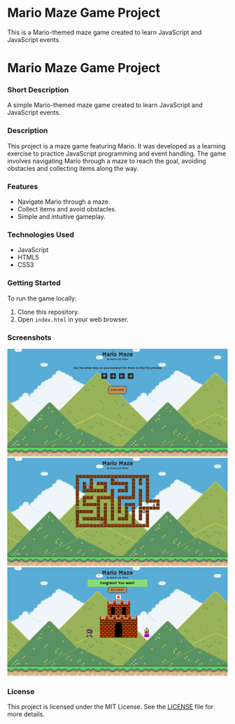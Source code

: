 # Mario Maze Game Project

This is a Mario-themed maze game created to learn JavaScript and JavaScript events.

# Mario Maze Game Project

### Short Description

A simple Mario-themed maze game created to learn JavaScript and JavaScript events.

### Description

This project is a maze game featuring Mario. It was developed as a learning exercise to practice JavaScript programming and event handling. The game involves navigating Mario through a maze to reach the goal, avoiding obstacles and collecting items along the way.

### Features

- Navigate Mario through a maze.
- Collect items and avoid obstacles.
- Simple and intuitive gameplay.

### Technologies Used

- JavaScript
- HTML5
- CSS3

### Getting Started

To run the game locally:

1. Clone this repository.
2. Open `index.html` in your web browser.

### Screenshots

![Captura de Tela do Jogo](./screenshots/start-page.png)
![Captura de Tela do Jogo](./screenshots/game-page.png)
![Captura de Tela do Jogo](./screenshots/finish-page.png)

### License

This project is licensed under the MIT License. See the [LICENSE](./LICENSE) file for more details.
